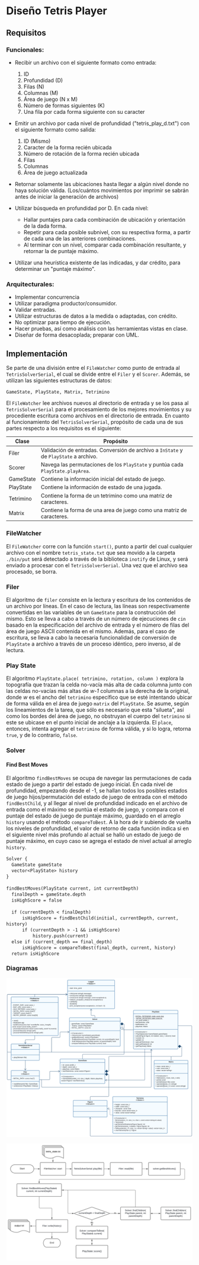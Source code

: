 
# Diseño Tetris Player

## Requisitos

### Funcionales:

* Recibir un archivo con el siguiente formato como entrada:
    1. ID
    2. Profundidad (D)
    3. Filas (N)
    4. Columnas (M)
    5. Área de juego (N x M)
    6. Número de formas siguientes (K)
    7. Una fila por cada forma siguiente con su caracter

* Emitir un archivo por cada nivel de profundidad ("tetris_play_d.txt") con el
  siguiente formato como salida:
    1. ID (Mismo)
    2. Caracter de la forma recién ubicada
    3. Número de rotación de la forma recién ubicada
    4. Filas
    5. Columnas
    6. Área de juego actualizada

* Retornar solamente las ubicaciones hasta llegar a algún nivel donde no haya
  solución
  válida. (Los/cuántos movimientos por imprimir se sabrán antes de iniciar la
  generación de archivos)

* Utilizar búsqueda en profundidad por D. En cada nivel:
    * Hallar puntajes para cada combinación de ubicación y orientación de la
      dada forma.
    * Repetir para cada posible subnivel, con su respectiva forma, a partir de
      cada una de las anteriores combinaciones.
    * Al terminar con un nivel, comparar cada combinación resultante, y retornar
      la de puntaje máximo.

* Utilizar una heurística existente de las indicadas, y dar crédito, para
  determinar un "puntaje máximo".

### Arquitecturales:

* Implementar concurrencia
* Utilizar paradigma productor/consumidor.
* Validar entradas.
* Utilizar estructuras de datos a la medida o adaptadas, con crédito.
* No optimizar para tiempo de ejecución.
* Hacer pruebas, así como análisis con las herramientas vistas en clase.
* Diseñar de forma desacoplada; preparar con UML.

## Implementación

Se parte de una división entre el `FileWatcher` como punto de entrada al
`TetrisSolverSerial`, el cual se divide entre el `Filer` y el `Scorer`. Además,
se utilizan las siguientes estructuras de datos:

    GameState, PlayState, Matrix, Tetrimino

El `FileWatcher` lee archivos nuevos al directorio de entrada y se los pasa al
`TetrisSolverSerial` para el procesamiento de los mejores movimientos y su
procediente escritura como archivos en el directorio de entrada. En cuanto al
funcionamiento del `TetrisSolverSerial`, propósito de cada una de sus partes
respecto a los requisitos es el siguiente:

| Clase     | Propósito                                                                                                                                                 |
|-----------|-----------------------------------------------------------------------------------------------------------------------------------------------------------|
| Filer     | Validación de entradas. Conversión de archivo a `InState` y de `PlayState` a archivo.                                                                     |
| Scorer    | Navega las permutaciones de los `PlayState` y puntúa cada `PlayState.playArea`.                                                                           |
| GameState | Contiene la información inicial del estado de juego.                                                                                                      |
| PlayState | Contiene la información de estado de una jugada.                                                                                                          |
| Tetrimino | Contiene la forma de un tetrimino como una matriz de caracteres.                                                                                          |
| Matrix    | Contiene la forma de una area de juego como una matriz de caracteres.                                                                                     |

### FileWatcher

El `FileWatcher` corre con la función `start()`, punto a partir del cual
cualquier archivo con el nombre `tetris_state.txt` que sea movido a la
carpeta `./bin/put` será detectado a través de la biblioteca `inotify` de
Linux, y será enviado a procesar con el `TetrisSolverSerial`. Una vez que el
archivo sea procesado, se borra.

### Filer

El algoritmo de `filer` consiste en la lectura y escritura de los contenidos de
un archivo por líneas. En el caso de lectura, las líneas son respectivamente
convertidas en las variables de un `GameState` para la construcción del
mismo. Esto se lleva a cabo a través de un número de ejecuciones de `cin`
basado en la especificación del archivo de entrada y el número de filas del
área de juego ASCII contenida en el mismo. Además, para el caso de escritura, se
lleva a cabo la necesaria funcionalidad de conversión de `PlayState` a
archivo a través de un proceso idéntico, pero inverso, al de lectura.

### Play State

El algoritmo `PlayState.place( tetrimino, rotation, column )` explora la
topografía que trazan la celda no-vacía más alta de cada columna junto con las
celdas no-vacías más altas de *w-1* columnas a la derecha de la original, donde
*w* es el ancho del `tetrimino` específico que se esté intentando ubicar de
forma válida en el área de juego `matrix` del `PlayState`. Se asume, según los
lineamientos de la tarea, que sólo es necesario que esta "silueta", así como los
bordes del área de juego, no obstruyan el cuerpo del `tetrimino` si este se
ubicase en el punto inicial de anclaje a la izquierda. El `place`, entonces,
intenta agregar el `tetrimino` de forma válida, y si lo logra, retorna `true`, y
de lo contrario, `false`.

### Solver

#### Find Best Moves

El algoritmo `findBestMoves` se ocupa de navegar las permutaciones de cada
estado de juego a partir del estado de juego inicial. En cada nivel de
profundidad, empezando desde el -1, se hallan todos los posibles estados de
juego hijos/permutación del estado de juego de entrada con el método
`findBestChild`, y al llegar al nivel de profundidad indicado en el archivo de
entrada como el máximo se puntúa el estado de juego, y compara con el puntaje
del estado de juego de puntaje máximo, guardado en el arreglo `history` usando
el método `compareToBest`. A la hora de ir subiendo de vuelta los niveles de
profundidad, el valor de retorno de cada función indica si en el siguiente nivel
más profundo al actual se halló un estado de juego de puntaje máximo, en cuyo
caso se agrega el estado de nivel actual al arreglo `history`.

    Solver {
      GameState gameState
      vector<PlayState> history
    }

    findBestMoves(PlayState current, int currentDepth)
      finalDepth = gameState.depth
      isHighScore = false

      if (currentDepth < finalDepth)
          isHighScore = findBestChild(initial, currentDepth, current, history)
          if (currentDepth > -1 && isHighScore)
              history.push(current)
      else if (current_depth == final_depth)
          isHighScore = compareToBest(final_depth, current, history)
      return isHighScore

### Diagramas

![Diagrama a nivel de main](diagram.svg)

![Flow Chart a nivel de main](flowchart.svg)
